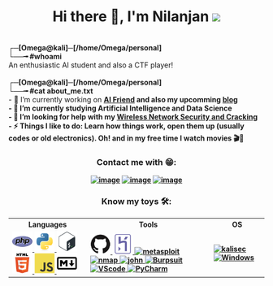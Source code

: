 

<!--
**Omega-Centauri-21/Omega-Centauri-21** is a ✨ _special_ ✨ repository because its `README.md` (this file) appears on your GitHub profile. -->
<h1 align="center">Hi there 👋, I'm Nilanjan <img height="40" src="https://emoji.gg/assets/emoji/9879_hackerman.gif"></h1>
<br>
<b>┌─[Omega@kali]─[/home/Omega/personal]
<br>
└──╼ #whoami</b>
<br>
An enthusiastic AI student and also a CTF player!
<br>
<br>
<b>┌─[Omega@kali]─[/home/Omega/personal]
<br>
└──╼ #cat about_me.txt</b>
<br>
- 🔭 I’m currently working on <b><a href="https://github.com/Omega-Centauri-21/">AI Friend</a><b> and also my upcomming <b><a href="/Omega-Centauri-21@github.io/">blog</a><b> 
<br>
 - 🌱 I’m currently studying <b>Artificial Intelligence and Data Science</b>
<br>
 - 🤔 I’m looking for help with my <b><a href="https://github.com/Omega-Centauri-21/">Wireless Network Security and Cracking</a><b>
 <br>
 - ⚡ Things I like to do: Learn how things work, open them up (usually codes or old electronics). Oh! and in my free time I watch movies 🎬🍿 
<br>
  
<h3 align="center"> Contact me with 😁:</h3>  
<div align="center">
  
[![image](https://img.shields.io/badge/Email-D14836?style=for-the-badge&logo=gmail&logoColor=white)](mailto:nilanjan1001paul@gmail.com)
[![image](https://img.shields.io/badge/LinkedIn-0077B5?style=for-the-badge&logo=linkedin&logoColor=white)](https://www.linkedin.com/in/nilanjan-paul-824019229/)
[![image](https://img.shields.io/badge/Telegram-2CA5E0?style=for-the-badge&logo=telegram&logoColor=white)](https://t.me/Nilanjan1001)
<!--![image](https://img.shields.io/badge/%CE%A9mega#0044svg?style=for-the-badge&logo=discord&logoColor=white) -->
    
  
<!--  - 👯 I’m looking to collaborate on ...

- 💬 Ask me about ...
- 📫 How to reach me: ...
- 😄 Pronouns: ...

-->
<h3 align="center">Know my toys 🛠:</h3>
  
<table>
  <tr>
    <th> Languages </th>
    <th> Tools </th>
    <th> OS </th>
  </tr>
  <tr>
    <td>
      <a href="https://www.php.net/" target="_blank"> 
        <img src="https://raw.githubusercontent.com/devicons/devicon/master/icons/php/php-original.svg" alt="php" width="40" height="40"/> 
      </a>
      <a href="https://www.python.org" target="_blank"> 
        <img src="https://raw.githubusercontent.com/devicons/devicon/master/icons/python/python-original.svg" alt="python" width="40" height="40"/> 
      </a>  
      <a href="https://www.gnu.org/software/bash/" target="_blank"> 
        <img src="https://raw.githubusercontent.com/devicons/devicon/master/icons/bash/bash-original.svg" alt="bash" width="40" height="40"/> 
      </a>  
      <a href="https://www.w3.org/html/" target="_blank"> 
        <img src="https://raw.githubusercontent.com/devicons/devicon/master/icons/html5/html5-original-wordmark.svg" alt="html5" width="40" height="40"/> 
      </a>
      <a href="https://developer.mozilla.org/en-US/docs/Web/JavaScript" target="_blank"> 
        <img src="https://raw.githubusercontent.com/devicons/devicon/master/icons/javascript/javascript-original.svg" alt="javascript" width="40" height="40"/> 
      </a>
      <a href="https://www.markdownguide.org/" target="_blank"> 
        <img src="https://raw.githubusercontent.com/devicons/devicon/master/icons/markdown/markdown-original.svg" alt="markdown" width="40" height="40"/> 
      </a>
    </td>
    <td>
      <a href="https://github.com/" target="_blank"> 
        <img src="https://raw.githubusercontent.com/devicons/devicon/master/icons/github/github-original.svg" alt="github" width="40" height="40"/> 
      </a>
      <a href="https://www.heroku.com/" target="_blank"> 
        <img src="https://raw.githubusercontent.com/devicons/devicon/master/icons/heroku/heroku-original.svg" alt="heroku" width="40" height="40"/> 
      </a>
      <a href="https://www.metasploit.com/" target="_blank"> 
        <img src="https://pbs.twimg.com/profile_images/580131056629735424/2ENTk2K2.png" alt="metasploit" width="40" height="40"/> 
      </a>
      <a href="https://nmap.org/" target="_blank"> 
        <img src="https://nmap.org/images/nmap-logo-256x256.png" alt="nmap" width="40" height="40"/> 
      </a>
      <a href="https://www.openwall.com/john/" target="_blank"> 
        <img src="https://static.techspot.com/images2/downloads/topdownload/2017/05/jtr.png" alt="john" width="40" height="40"/> 
      </a>
      <a href="https://portswigger.net/burp" target="_blank"> 
        <img src="https://www.kali.org/tools/burpsuite/images/burpsuite-logo.svg" alt="Burpsuit" width="40" height="40"/> 
      </a>
      <a href="https://code.visualstudio.com/" target="_blank"> 
        <img src="https://i.pinimg.com/originals/24/42/f8/2442f8e6dbd772f0cf1dad8d803399bc.png" alt="VScode" width="40" height="40"/> 
      </a>
      <a href="https://www.jetbrains.com/pycharm/" target="_blank"> 
        <img src="https://iconape.com/wp-content/files/pd/89252/png/pycharm-1.png" alt="PyCharm" width="40" height="40"/> 
      </a>
    </td>
    <td>
      <a href="https://www.kali.org/" target="_blank"> 
        <img src="https://drt.sh/img/surface-pro-refind/os_kali.png" alt="kalisec" width="40" height="40"/> 
      </a>
      <a href="https://www.microsoft.com/en-us/software-download/windows10" target="_blank"> 
        <img src="https://drt.sh/img/surface-pro-refind/os_windowns.png" alt="Windows" width="40" height="40"/> 
      </a>
    </td>
  </tr>
</table>  
  
<!-- 
<h3 align="center">Latest writeups 🎓:</h3>
<table>
   <tbody>
      <tr>
        <!-- BLOG-POST-LIST:START <td><a href="https://lanfran02.github.io//posts/ollie//"><img width="140px" src="https://lanfran02.github.io//posts/ollie//cover.jpeg"></a></td>   
<td><a href="https://lanfran02.github.io//posts/ollie//">Ollie - Write Up</a><br/>TryHackMe&#39;s medium level machine.</td>
<td><a href="https://lanfran02.github.io//posts/aratus//"><img width="140px" src="https://lanfran02.github.io//posts/aratus//cover.jpeg"></a></td>
<td><a href="https://lanfran02.github.io//posts/aratus//">Aratus - Write Up</a><br/>TryHackMe&#39;s medium level machine.</td>
<td><a href="https://lanfran02.github.io//posts/ohmywebserver//"><img width="140px" src="https://lanfran02.github.io//posts/ohmywebserver//cover.jpeg"></a></td>
<td><a href="https://lanfran02.github.io//posts/ohmywebserver//">Oh My WebServer - Write Up</a><br/>TryHackMe&#39;s medium level machine.</td>   
<!-- BLOG-POST-LIST:END ->
      </tr>
  </tbody>
</table>
  
<h3 align="center">My GitHub Stats 📊:</h3>
  
<p align= "center">
![Anurag's GitHub stats](https://github-readme-stats.vercel.app/api?username=anuraghazra&hide=contribs,prs)
  <img height= "150" src="https://github-readme-stats.vercel.app/api/top-langs/?username=
Omega-Centauri-21&theme=react&layout=compact" />
  <br>
  <img src="https://komarev.com/ghpvc/?username=lanfran02&color=5dd9f9&label=Stalkers" />
</p>
  
  -->

